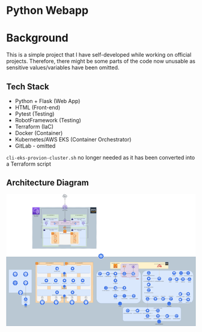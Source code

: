 # Python Webapp

# Background
This is a simple project that I have self-developed while working on official projects. Therefore, there might be some parts of the code now unusable as sensitive values/variables have been omitted.

## Tech Stack
* Python + Flask (Web App)
* HTML (Front-end)
* Pytest (Testing)
* RobotFramework (Testing)
* Terraform (IaC)
* Docker (Container)
* Kubernetes/AWS EKS (Container Orchestrator)
* GitLab - omitted

`cli-eks-provion-cluster.sh` no longer needed as it has been converted into a Terraform script

## Architecture Diagram
![Architecture](./diagram/woonhao-test-dev%20AWS-Kubernetes.png)